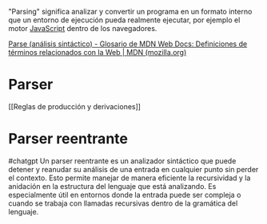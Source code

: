 "Parsing" significa analizar y convertir un programa en un formato interno que un entorno de ejecución pueda realmente ejecutar, por ejemplo el motor [JavaScript](https://developer.mozilla.org/es/docs/Glossary/JavaScript) dentro de los navegadores.

[Parse (análisis sintáctico) - Glosario de MDN Web Docs: Definiciones de términos relacionados con la Web | MDN (mozilla.org)](https://developer.mozilla.org/es/docs/Glossary/Parse)

# Parser
[[Reglas de producción y derivaciones]]

# Parser reentrante
#chatgpt 
Un parser reentrante es un analizador sintáctico que puede detener y reanudar su análisis de una entrada en cualquier punto sin perder el contexto. Esto permite manejar de manera eficiente la recursividad y la anidación en la estructura del lenguaje que está analizando. Es especialmente útil en entornos donde la entrada puede ser compleja o cuando se trabaja con llamadas recursivas dentro de la gramática del lenguaje.